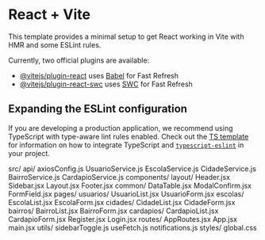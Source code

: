 # React + Vite

This template provides a minimal setup to get React working in Vite with HMR and some ESLint rules.

Currently, two official plugins are available:

- [@vitejs/plugin-react](https://github.com/vitejs/vite-plugin-react/blob/main/packages/plugin-react) uses [Babel](https://babeljs.io/) for Fast Refresh
- [@vitejs/plugin-react-swc](https://github.com/vitejs/vite-plugin-react/blob/main/packages/plugin-react-swc) uses [SWC](https://swc.rs/) for Fast Refresh

## Expanding the ESLint configuration

If you are developing a production application, we recommend using TypeScript with type-aware lint rules enabled. Check out the [TS template](https://github.com/vitejs/vite/tree/main/packages/create-vite/template-react-ts) for information on how to integrate TypeScript and [`typescript-eslint`](https://typescript-eslint.io) in your project.

src/
  api/
    axiosConfig.js
    UsuarioService.js
    EscolaService.js
    CidadeService.js
    BairroService.js
    CardapioService.js
  components/
    layout/
      Header.jsx
      Sidebar.jsx
      Layout.jsx
      Footer.jsx
    common/
      DataTable.jsx
      ModalConfirm.jsx
      FormField.jsx
  pages/
    usuarios/
      UsuarioList.jsx
      UsuarioForm.jsx
    escolas/
      EscolaList.jsx
      EscolaForm.jsx
    cidades/
      CidadeList.jsx
      CidadeForm.jsx
    bairros/
      BairroList.jsx
      BairroForm.jsx
    cardapios/
      CardapioList.jsx
      CardapioForm.jsx
    Register.jsx
    Login.jsx
  routes/
    AppRoutes.jsx
  App.jsx
  main.jsx
  utils/
    sidebarToggle.js
    useFetch.js
    notifications.js
  styles/
    global.css

